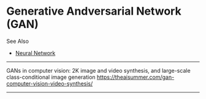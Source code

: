 # Generative Andversarial Network (GAN)

See Also

  - [Neural Network](NeuralNetwork.md)

---

GANs in computer vision: 2K image and video synthesis, and large-scale class-conditional image generation
https://theaisummer.com/gan-computer-vision-video-synthesis/

---